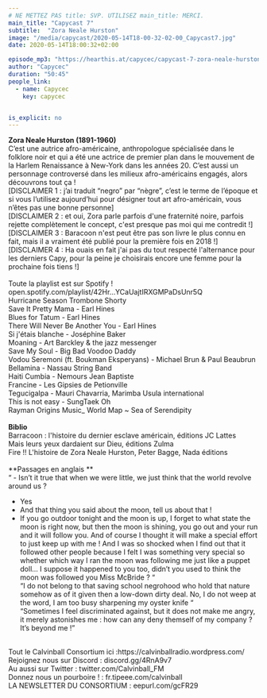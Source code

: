 ```yaml
---
# NE METTEZ PAS title: SVP. UTILISEZ main_title: MERCI.
main_title: "Capycast 7"
subtitle:  "Zora Neale Hurston"
image: "/media/capycast/2020-05-14T18-00-32-02-00_Capycast7.jpg"
date: 2020-05-14T18:00:32+02:00

episode_mp3: "https://hearthis.at/capycec/capycast-7-zora-neale-hurston/listen.mp3?s=H6y"
author: "Capycec"
duration: "50:45"
people_link: 
  - name: Capycec
    key: capycec


is_explicit: no
---
```


<PodcastHeader/>

<!-- ECRIRE LA DESCRIPTION DE L'EPISODE SOUS CETTE LIGNE -->
**Zora Neale Hurston (1891-1960)**<br>
C’est une autrice afro-américaine, anthropologue spécialisée dans le folklore noir et qui a été une actrice de premier plan dans le mouvement de la Harlem Renaissance à New-York dans les années 20. C’est aussi un personnage controversé dans les milieux afro-américains engagés, alors découvrons tout ça !<br>
[DISCLAIMER 1 : j’ai traduit “negro” par “nègre”, c’est le terme de l’époque et si vous l’utilisez aujourd’hui pour désigner tout art afro-américain, vous n’êtes pas une bonne personne]<br>
[DISCLAIMER 2 : et oui, Zora parle parfois d'une fraternité noire, parfois rejette complètement le concept, c'est presque pas moi qui me contredit !]<br>
[DISCLAIMER 3 : Baracoon n'est peut être pas son livre le plus connu en fait, mais il a vraiment été publié pour la première fois en 2018 !]<br>
[DISCLAIMER 4 : Ha ouais en fait j'ai pas du tout respecté l'alternance pour les derniers Capy, pour la peine je choisirais encore une femme pour la prochaine fois tiens !]<br>
<br>
Toute la playlist est sur Spotify ! open.spotify.com/playlist/42Hr...YCaUajtIRXGMPaDsUnr5Q<br>
Hurricane Season Trombone Shorty<br>
Save It Pretty Mama - Earl Hines<br>
Blues for Tatum - Earl Hines<br>
There Will Never Be Another You - Earl Hines<br>
Si j'étais blanche - Joséphine Baker<br>
Moaning - Art Barckley &amp; the jazz messenger<br>
Save My Soul - Big Bad Voodoo Daddy<br>
Vodou Seremoni (ft. Boukman Eksperyans) - Michael Brun &amp; Paul Beaubrun<br>
Bellamina - Nassau String Band<br>
Haiti Cumbia - Nemours Jean Baptiste<br>
Francine - Les Gipsies de Petionville<br>
Tegucigalpa - Mauri Chavarria, Marimba Usula international<br>
This is not easy - SungTaek Oh<br>
Rayman Origins Music_ World Map ~ Sea of Serendipity<br>
<br>
**Biblio** <br>
Barracoon : l'histoire du dernier esclave américain, éditions JC Lattes<br>
Mais leurs yeux dardaient sur Dieu, éditions Zulma<br>
Fire !! L'histoire de Zora Neale Hurston, Peter Bagge, Nada éditions<br>
<br>
**Passages en anglais **<br>
“ - Isn’t it true that when we were little, we just think that the world revolve around us ?<br>
- Yes<br>
- And that thing you said about the moon, tell us about that !<br>
- If you go outdoor tonight and the moon is up, I forget to what state the moon is right now, but then the moon is shining, you go out and your run and it will follow you. And of course I thought it will make a special effort to just keep up with me ! And I was so shocked when I find out that it followed other people because I felt I was something very special so whether which way I ran the moon was following me just like a puppet doll… I suppose it happened to you too, didn’t you used to think the moon was followed you Miss McBride ? “<br>
“I do not belong to that saving school negrohood who hold that nature somehow as of it given then a low-down dirty deal. No, I do not weep at the word, I am too busy sharpening my oyster knife “<br>
“Sometimes I feel discriminated against, but it does not make me angry, it merely astonishes me : how can any deny themself of my company ? It’s beyond me !”<br>
<br>
Tout le Calvinball Consortium ici :https://calvinballradio.wordpress.com/<br>
Rejoignez nous sur Discord : discord.gg/4RnA9v7<br>
Au aussi sur Twitter : twitter.com/Calvinball_FM<br>
Donnez nous un pourboire ! : fr.tipeee.com/calvinball<br>
LA NEWSLETTER DU CONSORTIUM : eepurl.com/gcFR29

